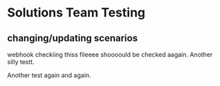# Solutions Team Testing

## changing/updating scenarios

webhook checkiing thiss fileeee shoooould be checked aagain. Another silly testt.

Another test  again and again.
